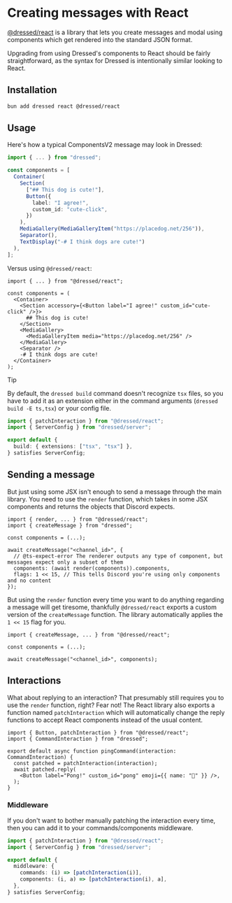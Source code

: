 # Creating messages with React

[@dressed/react](https://www.npmjs.com/package/@dressed/react) is a library that lets you create messages and modal using components which get rendered into the standard JSON format.

Upgrading from using Dressed's components to React should be fairly straightforward, as the syntax for Dressed is intentionally similar looking to React.

## Installation

```sh caption="Let's start by installing React and the React lib"
bun add dressed react @dressed/react
```

## Usage

Here's how a typical ComponentsV2 message may look in Dressed:

```ts title="dog.ts" showLineNumbers
import { ... } from "dressed";

const components = [
  Container(
    Section(
      ["## This dog is cute!"],
      Button({
        label: "I agree!",
        custom_id: "cute-click",
      })
    ),
    MediaGallery(MediaGalleryItem("https://placedog.net/256")),
    Separator(),
    TextDisplay("-# I think dogs are cute!")
  ),
];
```

Versus using `@dressed/react`:

```tsx title="dog.tsx" showLineNumbers
import { ... } from "@dressed/react";

const components = (
  <Container>
    <Section accessory={<Button label="I agree!" custom_id="cute-click" />}>
      ## This dog is cute!
    </Section>
    <MediaGallery>
      <MediaGalleryItem media="https://placedog.net/256" />
    </MediaGallery>
    <Separator />
    -# I think dogs are cute!
  </Container>
);
```

> [!TIP]
> By default, the `dressed build` command doesn't recognize `tsx` files, so you have to add it as an extension either in the command arguments (`dressed build -E ts,tsx`) or your config file.
>
> ```ts title="dressed.config.ts"
> import { patchInteraction } from "@dressed/react";
> import { ServerConfig } from "dressed/server";
>
> export default {
>   build: { extensions: ["tsx", "tsx"] },
> } satisfies ServerConfig;
> ```

## Sending a message

But just using some JSX isn't enough to send a message through the main library. You need to use the `render` function, which takes in some JSX components and returns the objects that Discord expects.

```tsx title="dog.tsx"
import { render, ... } from "@dressed/react";
import { createMessage } from "dressed";

const components = (...);

await createMessage("<channel_id>", {
  // @ts-expect-error The renderer outputs any type of component, but messages expect only a subset of them
  components: (await render(components)).components,
  flags: 1 << 15, // This tells Discord you're using only components and no content
});
```

But using the `render` function every time you want to do anything regarding a message will get tiresome, thankfully `@dressed/react` exports a custom version of the `createMessage` function. The library automatically applies the `1 << 15` flag for you.

```tsx title="dog.tsx"
import { createMessage, ... } from "@dressed/react";

const components = (...);

await createMessage("<channel_id>", components);
```

## Interactions

What about replying to an interaction? That presumably still requires you to use the `render` function, right? Fear not! The React library also exports a function named `patchInteraction` which will automatically change the reply functions to accept React components instead of the usual content.

```tsx title="ping.tsx"
import { Button, patchInteraction } from "@dressed/react";
import { CommandInteraction } from "dressed";

export default async function pingCommand(interaction: CommandInteraction) {
  const patched = patchInteraction(interaction);
  await patched.reply(
    <Button label="Pong!" custom_id="pong" emoji={{ name: "🏓" }} />,
  );
}
```

### Middleware

If you don't want to bother manually patching the interaction every time, then you can add it to your commands/components middleware.

```ts title="dressed.config.ts"
import { patchInteraction } from "@dressed/react";
import { ServerConfig } from "dressed/server";

export default {
  middleware: {
    commands: (i) => [patchInteraction(i)],
    components: (i, a) => [patchInteraction(i), a],
  },
} satisfies ServerConfig;
```

